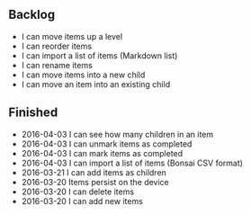 
## Backlog

  - I can move items up a level
  - I can reorder items
  - I can import a list of items (Markdown list)
  - I can rename items
  - I can move items into a new child
  - I can move an item into an existing child

## Finished

  - 2016-04-03 I can see how many children in an item
  - 2016-04-03 I can unmark items as completed
  - 2016-04-03 I can mark items as completed
  - 2016-04-03 I can import a list of items (Bonsai CSV format)
  - 2016-03-21 I can add items as children
  - 2016-03-20 Items persist on the device
  - 2016-03-20 I can delete items
  - 2016-03-20 I can add new items
